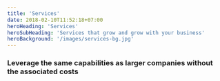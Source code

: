 ```yaml
---
title: 'Services'
date: 2018-02-10T11:52:18+07:00
heroHeading: 'Services'
heroSubHeading: 'Services that grow and grow with your business'
heroBackground: '/images/services-bg.jpg'
---
```



### Leverage the same capabilities as larger companies without the associated costs
